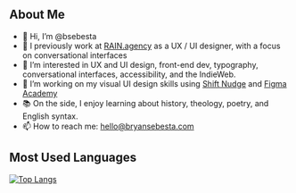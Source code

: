 ## About Me
- 👋 Hi, I’m @bsebesta
- 💪 I previously work at [RAIN.agency](https://rain.agency/) as a UX / UI designer, with a focus on conversational interfaces
- 👀 I’m interested in UX and UI design, front-end dev, typography, conversational interfaces, accessibility, and the IndieWeb.
- 🌱 I’m working on my visual UI design skills using [Shift Nudge](https://shiftnudge.com/) and [Figma Academy](https://www.figma.academy/)
- 📚 On the side, I enjoy learning about history, theology, poetry, and English syntax.
- 📫 How to reach me: hello@bryansebesta.com

## Most Used Languages
[![Top Langs](https://github-readme-stats.vercel.app/api/top-langs/?username=bsebesta&layout=compact)](https://github.com/anuraghazra/github-readme-stats)
